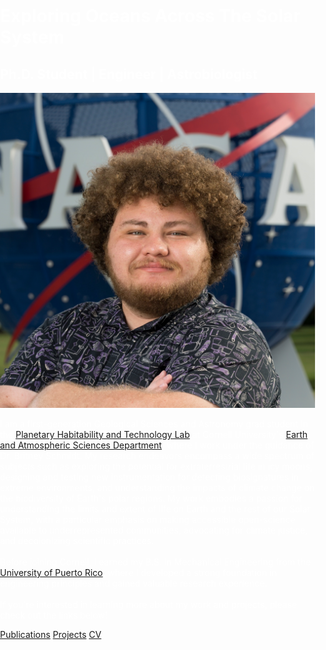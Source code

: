 
<html lang="en">
<head>
<meta charset="UTF-8">
<meta name="viewport" content="width=device-width, initial-scale=1.0">
<title>Jorge Coppin-Massanet</title>
<style>
body {
  background-image: url('/assets/img/37363655772_4d8bd4a4d7_o.jpg');
  background-size: cover;
  background-repeat: no-repeat;
  background-attachment: fixed;
  background-position: center;
  color: white;
  margin: 0;
  padding: 0;
}

.overlay {
  position: fixed;
  top: 0;
  left: 0;
  width: 100%;
  height: 100%;
  background: rgba(0, 0, 0, 0.6);
  backdrop-filter: blur(2px);
  z-index: -1;
}

.container {
  display: flex;
  flex-direction: column;
  align-items: center;
  text-align: center;
  padding: 20px;
}

h1 {
  font-size: 4rem;
  margin: 10px 0;
}

.subtitle {
  font-size: 1.5rem;
  font-weight: normal;
  white-space: nowrap;
  overflow: hidden;
  text-overflow: ellipsis;
}

.bio {
  display: flex;
  flex-direction: column;
  align-items: center;
  padding: 20px;
}

.bio img {
  margin: 20px;
  border-radius: 8px;
  width: 30%;
  max-width: 200px;
}

.bio p {
  text-align: justify;
  max-width: 600px;
  padding: 0 20px;
}

a {
  color: #00ffcc;
  text-decoration: underline;
}

.center-buttons {
  display: flex;
  justify-content: center;
  margin-top: 20px;
}

.button {
  text-decoration: none;
  padding: 10px 20px;
  border: 2px solid white;
  color: white;
  background: transparent;
  transition: background 0.3s, color 0.3s;
  margin: 0 10px;
}

.button:hover {
  background: white;
  color: black;
}

@media only screen and (max-width: 768px) {
  h1 {
    font-size: 3rem;
  }
  
  .subtitle {
    font-size: 1.2rem;
  }

  .bio img {
    width: 50%;
  }

  .bio p {
    padding: 0 10px;
  }

  .center-buttons {
    flex-direction: row;
    flex-wrap: wrap;
  }
}

@media only screen and (max-width: 480px) {
  h1 {
    font-size: 2.5rem;
  }
  
  .subtitle {
    font-size: 1rem;
  }

  .bio img {
    width: 70%;
  }

  .bio p {
    padding: 0 5px;
  }

  .center-buttons {
    flex-direction: row;
    flex-wrap: wrap;
  }

  .button {
    padding: 8px 15px;
    margin: 5px;
  }
}
</style>
</head>

<body>
<div class="overlay"></div>

<div class="container">
  <h1>Exploring Oceans Across The Solar System</h1>
  <h2 class="subtitle">Ph.D. Student | Engineer | Astrobiologist</h2>
</div>

<div class="bio">
  <img src="/assets/img/JorgeCoppin3.jpg" alt="Jorge Coppin-Massanet">
  <p>
    I am a first-generation Geological Sciences and Astronomy grad student in the <a href="https://schmidt.astro.cornell.edu/">Planetary Habitability and Technology Lab</a> at Cornell University's <a href="https://www.eas.cornell.edu/eas">Earth and Atmospheric Sciences Department</a>, where I work under the guidance of Dr. Britney Schmidt. My research endeavors encompass a wide spectrum of subjects such as exploring the potential for extraterrestrial life in icy moons, designing and testing new instrumentation for detecting biosignatures in extreme environments, and understanding the impacts of climate change on the biodiversity of Earth's polar regions. My work embodies a passion for understanding the limits and extent of life on Earth and the rest of our Solar System, with a particular emphasis on making accessible open-science available to underrepresented communities, advocating for climate justice, and decolonizing scientific practices.
    <br><br>
    Before joining Cornell, I earned my B.S. in Mechanical Engineering from the <a href="https://www.uprm.edu/portada/">University of Puerto Rico</a>, where I developed a strong foundation in engineering principles and gained valuable research experience.
    <br><br>
    If you're interested in learning more about my work and projects, please check out the links below!
  </p>
</div>

<div class="center-buttons">
  <a href="/publications" class="button">Publications</a>
  <a href="/projects" class="button">Projects</a>
  <a href="/cv" class="button" target="_blank" rel="noopener noreferrer">CV</a>
</div>
</body>
</html>
